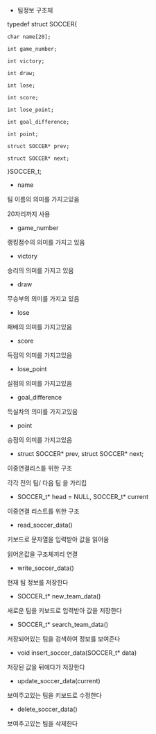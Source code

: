 - 팀정보 구조체 

typedef struct SOCCER{

    char name[20];
    
    int game_number;
    
    int victory;
    
    int draw;
    
    int lose;
    
    int score;
    
    int lose_point;
    
    int goal_difference;
    
    int point;

    struct SOCCER* prev; 
    
    struct SOCCER* next; 
    
}SOCCER_t;

- name

팀 이름의 의미를 가지고있음

20자리까지 사용

- game_number

랭킹점수의 의미를 가지고 있음

- victory

승리의 의미를 가지고 있음

- draw

무승부의 의미를 가지고 있음

- lose

패배의 의미를 가지고있음

- score

득점의 의미를 가지고있음

- lose_point

실점의 의미를 가지고있음

- goal_difference

득실차의 의미를 가지고있음

- point

승점의 의미를 가지고있음

- struct SOCCER* prev, struct SOCCER* next;

이중연결리스틑 위한 구조

각각 전의 팀/ 다음 팀 을 가리킴

- SOCCER_t* head = NULL, SOCCER_t* current

이중연결 리스트를 위한 구조

- read_soccer_data()

키보드로 문자열을 입력받아 값을 읽어옴

읽어온값을 구조체끼리 연결

- write_soccer_data()

현재 팀 정보를 저장한다

- SOCCER_t* new_team_data()

새로운 팀을 키보드로 입력받아 값을 저장한다

- SOCCER_t* search_team_data()

저장되어있는 팀을 검색하여 정보를 보여준다

- void insert_soccer_data(SOCCER_t* data)

저장된 값을 뒤에다가 저장한다

- update_soccer_data(current)

보여주고있는 팀을 키보드로 수정한다

- delete_soccer_data()

보여주고있는 팀을 삭제한다


